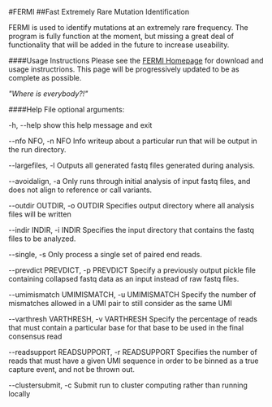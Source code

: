 #FERMI
##Fast Extremely Rare Mutation Identification

FERMI is used to identify mutations at an extremely rare frequency.
The program is fully function at the moment, but missing a great deal of 
functionality that will be added in the future to increase useability.

####Usage Instructions
Please see the [FERMI Homepage](http://liggettla.github.io/FERMI/) for
download and usage instructrions. This page will be progressively updated
to be as complete as possible.






*"Where is everybody?!"*

####Help File
optional arguments:

  -h, --help            show this help message and exit
  
  --nfo NFO, -n NFO     Info writeup about a particular run that will be
                        output in the run directory.
                        
  --largefiles, -l      Outputs all generated fastq files generated during
                        analysis.
                        
  --avoidalign, -a      Only runs through initial analysis of input fastq
                        files, and does not align to reference or call
                        variants.
                        
  --outdir OUTDIR, -o OUTDIR
                        Specifies output directory where all analysis files
                        will be written
                        
  --indir INDIR, -i INDIR
                        Specifies the input directory that contains the fastq
                        files to be analyzed.
                        
  --single, -s          Only process a single set of paired end reads.
  
  --prevdict PREVDICT, -p PREVDICT
                        Specify a previously output pickle file containing
                        collapsed fastq data as an input instead of raw fastq
                        files.
                        
  --umimismatch UMIMISMATCH, -u UMIMISMATCH
                        Specify the number of mismatches allowed in a UMI pair
                        to still consider as the same UMI
                        
  --varthresh VARTHRESH, -v VARTHRESH
                        Specify the percentage of reads that must contain a
                        particular base for that base to be used in the final
                        consensus read
                        
  --readsupport READSUPPORT, -r READSUPPORT
                        Specifies the number of reads that must have a given
                        UMI sequence in order to be binned as a true capture
                        event, and not be thrown out.
                        
  --clustersubmit, -c   Submit run to cluster computing rather than running
                        locally
